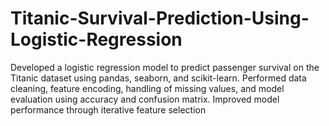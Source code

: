 # Titanic-Survival-Prediction-Using-Logistic-Regression
Developed a logistic regression model to predict passenger survival on the Titanic dataset using pandas, seaborn, and scikit-learn. Performed data cleaning, feature encoding, handling of missing values, and model evaluation using accuracy and confusion matrix. Improved model performance through iterative feature selection

